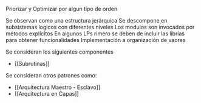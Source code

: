 Priorizar y Optimizar por algun tipo de orden

Se observan como una estructura jerárquica
Se descompone en subsistemas logicos con diferentes niveles
Los modulos son invocados por métodos explícitos
En algunos LPs rimero se deben de incluir las librías para obtener funcionalidades
Implementación a organización de vaores

Se consideran los siguientes componentes
* [[Subrutinas]]

Se consideran otros patrones como:
* [[Arquitectura Maestro - Esclavo]]
* [[Arquitectura en Capas]]